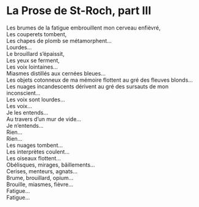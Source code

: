# La Prose de St-Roch, part III    
  
Les brumes de la fatigue embrouillent mon cerveau enfièvré,  
Les couperets tombent,  
Les chapes de plomb se métamorphent…  
Lourdes…  
Le brouillard s’épaissit,  
Les yeux se ferment,  
Les voix lointaines…  
Miasmes distillés aux cernées bleues…  
Les objets cotonneux de ma mémoire flottent au gré des fleuves blonds…  
Les nuages incandescents dérivent au gré des sursauts de mon inconscient…  
Les voix sont lourdes…  
Les voix…  
Je les entends…  
Au travers d’un mur de vide…  
Je n’entends…  
Rien…  
Rien…  
Les nuages tombent…  
Les interprètes coulent…  
Les oiseaux flottent…  
Obélisques, mirages, bâillements…  
Cerises, menteurs, agnats…    
Brume, brouillard, opium…  
Brouille, miasmes, fièvre…  
Fatigue…  
Fatigue…